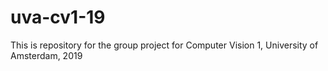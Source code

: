 # uva-cv1-19
This is repository for the group project for Computer Vision 1, University of Amsterdam, 2019
